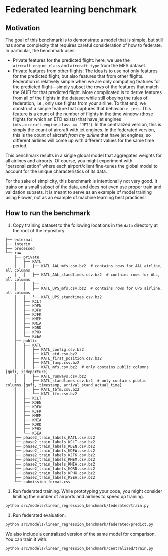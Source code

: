 # Federated learning benchmark


## Motivation

The goal of this benchmark is to demonstrate a model that is simple, but still has some complexity that requires careful consideration of how to federate. In particular, the benchmark uses:

- Private features for the predicted flight: here, we use the `aircraft_engine_class` and `aircraft_type` from the MFS dataset.
- Private features from other flights: The idea is to use not only features for the predicted flight, but also features that from other flights. Federation is relatively simple when we are only computing features for the predicted flight—simply subset the rows of the features that match the GUFI for that predicted flight. More complicated is to derive features from all of the flights in the dataset while still obeying the rules of federation, i.e., only use flights from your airline. To that end, we construct a simple feature that captures that behavior: `n_jets`. This feature is a count of the number of flights in the time window (those flights for which an ETD exists) that have jet engines (`mfs.aircraft_engine_class == "JET"`). In the centralized version, this is simply the count of aircraft with jet engines. In the federated version, this is the count of aircraft _from my airline_ that have jet engines, so different airlines will come up with different values for the same time period.

This benchmark results in a single global model that aggregates weights for all airlines and airports. Of course, you might experiment with "personalization" where each airport/client fine-tunes the global model to account for the unique characteristics of its data.

For the sake of simplicity, this benchmark is intentionally not very good. It trains on a small subset of the data, and does not even use proper train and validation subsets. It is meant to serve as an example of model training using Flower, not as an example of machine learning best practices!

## How to run the benchmark

1. Copy training dataset to the following locations in the `data` directory at the root of the repository.


```
├── external
├── interim
├── processed
└── raw
    ├── private
    │   ├── KATL
    │   │   ├── KATL_AAL_mfs.csv.bz2  # contains rows for AAL airline, all columns
    │   │   ├── KATL_AAL_standtimes.csv.bz2  # contains rows for ALL, all columns
    │   │   ├── ...
    │   │   ├── KATL_UPS_mfs.csv.bz2  # contains rows for UPS airline, all columns
    │   │   └── KATL_UPS_standtimes.csv.bz2
    │   ├── KCLT
    │   ├── KDEN
    │   ├── KDFW
    │   ├── KJFK
    │   ├── KMEM
    │   ├── KMIA
    │   ├── KORD
    │   ├── KPHX
    │   └── KSEA
    ├── public
    │   ├── KATL
    │   │   ├── KATL_config.csv.bz2
    │   │   ├── KATL_etd.csv.bz2
    │   │   ├── KATL_first_position.csv.bz2
    │   │   ├── KATL_lamp.csv.bz2
    │   │   ├── KATL_mfs.csv.bz2  # only contains public columns [gufi, isdeparture]
    │   │   ├── KATL_runways.csv.bz2
    │   │   ├── KATL_standtimes.csv.bz2  # only contains public columns [gufi, timestamp, arrival_stand_actual_time]
    │   │   ├── KATL_tbfm.csv.bz2
    │   │   └── KATL_tfm.csv.bz2
    │   ├── KCLT
    │   ├── KDEN
    │   ├── KDFW
    │   ├── KJFK
    │   ├── KMEM
    │   ├── KMIA
    │   ├── KORD
    │   ├── KPHX
    │   └── KSEA
    ├── phase2_train_labels_KATL.csv.bz2
    ├── phase2_train_labels_KCLT.csv.bz2
    ├── phase2_train_labels_KDEN.csv.bz2
    ├── phase2_train_labels_KDFW.csv.bz2
    ├── phase2_train_labels_KJFK.csv.bz2
    ├── phase2_train_labels_KMEM.csv.bz2
    ├── phase2_train_labels_KMIA.csv.bz2
    ├── phase2_train_labels_KORD.csv.bz2
    ├── phase2_train_labels_KPHX.csv.bz2
    ├── phase2_train_labels_KSEA.csv.bz2
    └── submission_format.csv
```

1. Run federated training. While prototyping your code, you might consider limiting the number of airports and airlines to speed up training.

```bash
python src/models/linear_regression_benchmark/federated/train.py
```

1. Run federated evaluation.

```bash
python src/models/linear_regression_benchmark/federated/predict.py
```

We also include a centralized version of the same model for comparison. You can train it with:

```bash
python src/models/linear_regression_benchmark/centralized/train.py
```
